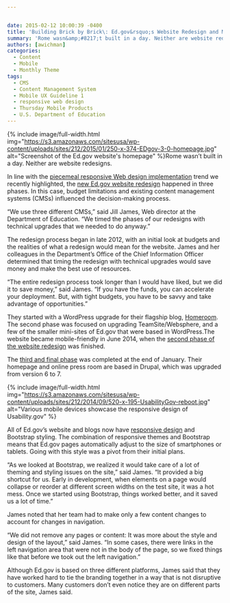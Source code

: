 ```yaml
---


date: 2015-02-12 10:00:39 -0400
title: 'Building Brick by Brick\: Ed.gov&rsquo;s Website Redesign and Mobile Implementation'
summary: 'Rome wasn&amp;#8217;t built in a day. Neither are website redesigns. In line with the piecemeal responsive Web design implementation trend we recently highlighted, the new Ed.gov website redesign happened in three phases. In this case, budget limitations and existing content management systems (CMSs) influenced the decision-making process.'
authors: [awichman]
categories:
  - Content
  - Mobile
  - Monthly Theme
tags:
  - CMS
  - Content Management System
  - Mobile UX Guideline 1
  - responsive web design
  - Thursday Mobile Products
  - U.S. Department of Education
---
```



{% include image/full-width.html img="https://s3.amazonaws.com/sitesusa/wp-content/uploads/sites/212/2015/01/250-x-374-EDgov-3-0-homepage.jpg" alt="Screenshot of the Ed.gov website's homepage" %}Rome wasn&#8217;t built in a day. Neither are website redesigns.

In line with the [piecemeal responsive Web design implementation](https://www.WHATEVER/2015/01/13/trends-on-tuesday-responsive-web-design-implementation-happening-piecemeal/?utm_source=rss&utm_medium=rss&utm_campaign=trends-on-tuesday-responsive-web-design-implementation-happening-piecemeal) trend we recently highlighted, the [new Ed.gov website redesign](https://www.WHATEVER/2015/01/23/new-ed-gov-homepage-and-more/) happened in three phases. In this case, budget limitations and existing content management systems (CMSs) influenced the decision-making process.

“We use three different CMSs,” said Jill James, Web director at the Department of Education. “We timed the phases of our redesigns with technical upgrades that we needed to do anyway.”

The redesign process began in late 2012, with an initial look at budgets and the realities of what a redesign would mean for the website. James and her colleagues in the Department’s Office of the Chief Information Officer determined that timing the redesign with technical upgrades would save money and make the best use of resources.

“The entire redesign process took longer than I would have liked, but we did it to save money,” said James. “If you have the funds, you can accelerate your deployment. But, with tight budgets, you have to be savvy and take advantage of opportunities.”

They started with a WordPress upgrade for their flagship blog, [Homeroom](http://www.ed.gov/blog/). The second phase was focused on upgrading TeamSite/Websphere, and a few of the smaller mini-sites of Ed.gov that were based in WordPress.The website became mobile-friendly in June 2014, when the [second phase of the website redesign](http://www.ed.gov/blog/2014/06/ed-gov-has-a-new-look/) was finished.

The [third and final phase](http://www.ed.gov/blog/2015/01/new-ed-gov-homepage-and-more/) was completed at the end of January. Their homepage and online press room are based in Drupal, which was upgraded from version 6 to 7.


{% include image/full-width.html img="https://s3.amazonaws.com/sitesusa/wp-content/uploads/sites/212/2014/09/520-x-195-UsabilityGov-reboot.jpg" alt="Various mobile devices showcase the responsive design of Usability.gov" %}

All of Ed.gov’s website and blogs now have [responsive design](https://www.WHATEVER/2014/09/03/mobile-web-templates-how-to-use-open-source-cms-to-implement-responsive-web-design-webinar-recap/) and Bootstrap styling. The combination of responsive themes and Bootstrap means that Ed.gov pages automatically adjust to the size of smartphones or tablets. Going with this style was a pivot from their initial plans.

“As we looked at Bootstrap, we realized it would take care of a lot of theming and styling issues on the site,” said James. “It provided a big shortcut for us. Early in development, when elements on a page would collapse or reorder at different screen widths on the test site, it was a hot mess. Once we started using Bootstrap, things worked better, and it saved us a lot of time.”

James noted that her team had to make only a few content changes to account for changes in navigation.

“We did not remove any pages or content: It was more about the style and design of the layout,” said James. “In some cases, there were links in the left navigation area that were not in the body of the page, so we fixed things like that before we took out the left navigation.”

Although Ed.gov is based on three different platforms, James said that they have worked hard to tie the branding together in a way that is not disruptive to customers. Many customers don’t even notice they are on different parts of the site, James said.